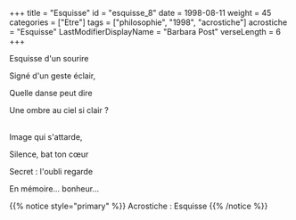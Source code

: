 +++
title = "Esquisse"
id = "esquisse_8"
date = 1998-08-11
weight = 45
categories = ["Etre"]
tags = ["philosophie", "1998", "acrostiche"]
acrostiche = "Esquisse"
LastModifierDisplayName = "Barbara Post"
verseLength = 6
+++

Esquisse d'un sourire

Signé d'un geste éclair,

Quelle danse peut dire

Une ombre au ciel si clair ?

 \
Image qui s'attarde,

Silence, bat ton cœur

Secret : l'oubli regarde

En mémoire... bonheur...

{{% notice style="primary" %}}
Acrostiche : Esquisse
{{% /notice %}}
